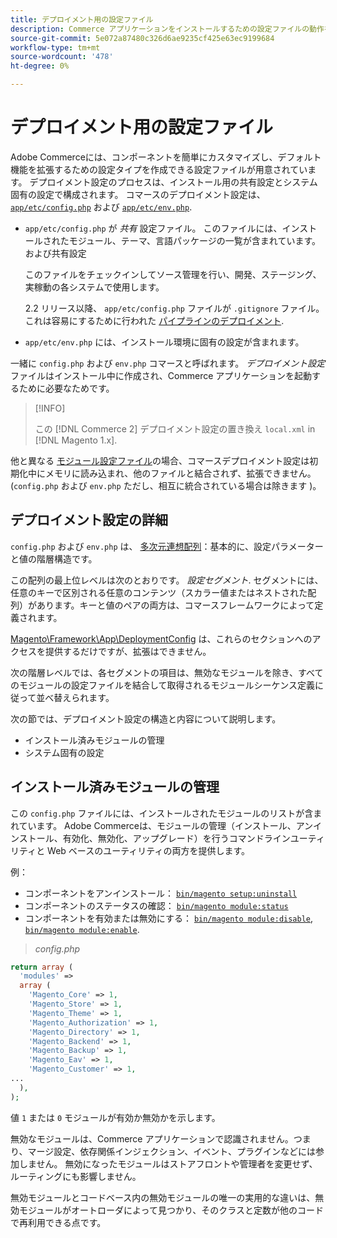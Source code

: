 ```yaml
---
title: デプロイメント用の設定ファイル
description: Commerce アプリケーションをインストールするための設定ファイルの動作を理解します。
source-git-commit: 5e072a87480c326d6ae9235cf425e63ec9199684
workflow-type: tm+mt
source-wordcount: '478'
ht-degree: 0%

---
```



# デプロイメント用の設定ファイル

Adobe Commerceには、コンポーネントを簡単にカスタマイズし、デフォルト機能を拡張するための設定タイプを作成できる設定ファイルが用意されています。 デプロイメント設定のプロセスは、インストール用の共有設定とシステム固有の設定で構成されます。 コマースのデプロイメント設定は、 [`app/etc/config.php`](../reference/config-reference-configphp.md) および [`app/etc/env.php`](../reference/config-reference-envphp.md).

- `app/etc/config.php` が _共有_ 設定ファイル。
このファイルには、インストールされたモジュール、テーマ、言語パッケージの一覧が含まれています。および共有設定

   このファイルをチェックインしてソース管理を行い、開発、ステージング、実稼動の各システムで使用します。

   2.2 リリース以降、 `app/etc/config.php` ファイルが `.gitignore` ファイル。
これは容易にするために行われた [パイプラインのデプロイメント](../deployment/technical-details.md).

- `app/etc/env.php` には、インストール環境に固有の設定が含まれます。

一緒に `config.php` および `env.php` コマースと呼ばれます。 _デプロイメント設定_ ファイルはインストール中に作成され、Commerce アプリケーションを起動するために必要なためです。

>[!INFO]
>
>この [!DNL Commerce 2] デプロイメント設定の置き換え `local.xml` in [!DNL Magento 1.x].

他と異なる [モジュール設定ファイル](../reference/module-files.md)の場合、コマースデプロイメント設定は初期化中にメモリに読み込まれ、他のファイルと結合されず、拡張できません。 (`config.php` および `env.php` ただし、相互に統合されている場合は除きます )。

## デプロイメント設定の詳細

`config.php` および `env.php` は、 [多次元連想配列](https://www.w3schools.com:443/php/php_arrays.asp)：基本的に、設定パラメーターと値の階層構造です。

この配列の最上位レベルは次のとおりです。 _設定セグメント_. セグメントには、任意のキーで区別される任意のコンテンツ（スカラー値またはネストされた配列）があります。キーと値のペアの両方は、コマースフレームワークによって定義されます。

[Magento\Framework\App\DeploymentConfig](https://github.com/magento/magento2/blob/2.4/lib/internal/Magento/Framework/App/DeploymentConfig.php) は、これらのセクションへのアクセスを提供するだけですが、拡張はできません。

次の階層レベルでは、各セグメントの項目は、無効なモジュールを除き、すべてのモジュールの設定ファイルを結合して取得されるモジュールシーケンス定義に従って並べ替えられます。

次の節では、デプロイメント設定の構造と内容について説明します。

- インストール済みモジュールの管理
- システム固有の設定

## インストール済みモジュールの管理

この `config.php` ファイルには、インストールされたモジュールのリストが含まれています。 Adobe Commerceは、モジュールの管理（インストール、アンインストール、有効化、無効化、アップグレード）を行うコマンドラインユーティリティと Web ベースのユーティリティの両方を提供します。

例：

- コンポーネントをアンインストール： [`bin/magento setup:uninstall`](../../installation/tutorials/uninstall-modules.md)
- コンポーネントのステータスの確認： [`bin/magento module:status`](https://devdocs.magento.com/guides/v2.4/reference/cli/magento.html#modulestatus)
- コンポーネントを有効または無効にする： [`bin/magento module:disable`](../../installation/tutorials/manage-modules.md), [`bin/magento module:enable`](../../installation/tutorials/manage-modules.md).

> _config.php_

```php
return array (
  'modules' =>
  array (
    'Magento_Core' => 1,
    'Magento_Store' => 1,
    'Magento_Theme' => 1,
    'Magento_Authorization' => 1,
    'Magento_Directory' => 1,
    'Magento_Backend' => 1,
    'Magento_Backup' => 1,
    'Magento_Eav' => 1,
    'Magento_Customer' => 1,
...
  ),
);
```

値 `1` または `0` モジュールが有効か無効かを示します。

無効なモジュールは、Commerce アプリケーションで認識されません。つまり、マージ設定、依存関係インジェクション、イベント、プラグインなどには参加しません。 無効になったモジュールはストアフロントや管理者を変更せず、ルーティングにも影響しません。

無効モジュールとコードベース内の無効モジュールの唯一の実用的な違いは、無効モジュールがオートローダによって見つかり、そのクラスと定数が他のコードで再利用できる点です。
